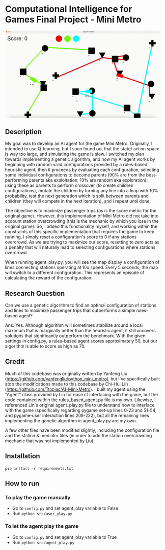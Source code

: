 # Computational Intelligence for Games Final Project - Mini Metro

![Demo](demo.gif)

## Description
My goal was to develop an AI agent for the game Mini Metro. Originally, I intended to use Q-learning, but I soon found out that the state/ action space is way too large, and simulating the game is slow. I switched my plan towards implementing a genetic algorithm, and now my AI agent works by beginning with random valid configurations provided by a rules-based heuristic agent, then it proceeds by evaluating each configuration, selecting some individual configurations to become parents (90% are from the best-performing parents aka exploitation, 10% are random aka exploration), using these as parents to perform crossover (to create children configurations), mutate the children by turning any line into a loop with 10% probability, test the next generation which is split between parents and children (they will compete in the next iteration), and I repeat until done.

The objective is to maximize passenger trips (as is the score metric for the original game). However, this implementation of Mini Metro did not take into account station overcrowding (this is the mechanic by which you lose in the original game). So, I added this functionality myself, and working within the constraints of this specific implementation that requires the game to keep running, I simply reset a configuration's score to 0 if any stations overcrowd. As we are trying to maximize our score, resetting to zero acts as a penalty that will naturally lead to selecting configurations where stations overcrowd.

When running agent_play.py, you will see the map display a configuration of lines connecting stations operating at 10x speed. Every 5 seconds, the map will switch to a different configuration. This represents an episode of calculating the reward of the configuration.

## Research Question
Can we use a genetic algorithm to find an optimal configuration of stations and lines to maximize passenger trips that outperforms a simple rules-based agent?

Ans: Yes. Although algorithm will sometimes stabilize around a local maximum that is marginally better than the heuristic agent, it still uncovers solutions that significantly outperform the benchmark. 
With the given settings in config.py, a rules-based agent scores approximately 50, but our algorithm is able to score as high as 70. 

## Credit
Much of this codebase was originally written by Yanfeng Liu (https://github.com/yanfengliu/python_mini_metro), but I've specifically built atop the modifications made to this codebase by Chi-Hui Lin (https://github.com/Ttopiac/AI-Mini-Metro). I built my agent using the "Agent" class provided by Lin for ease of interfacing with the game, but the code contained within the rules_based_agent.py file is my own. Likewise, I referenced Lin's original agent_play.py file to understand how to interface with the game (specifically regarding pygame set-up lines 0-23 and 51-54, and pygame-user interaction lines 209-222), but all the remaining lines implementing the genetic algorithm in agent_play.py are my own.

A few other files have been modified slightly, including the configuration file and the station & mediator files (in order to add the station overcrowding mechanic that was not implemented by Liu)

## Installation
`pip install -r requirements.txt`

## How to run
### To play the game manually
* Go to `config.py` and set agent_play variable to False
* Run `python src/user_play.py`
### To let the agent play the game
* Go to `config.py` and set agent_play variable to True
* Run `python src/agent_play.py`
